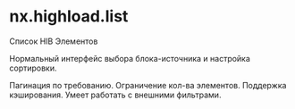 # nx.highload.list
Список HIB Элементов

<p>Нормальный интерфейс выбора блока-источника и настройка сортировки.</p>
Пагинация по требованию.
Ограничение кол-ва элементов.
Поддержка кэширования.
Умеет работать с внешними фильтрами.